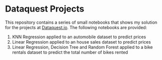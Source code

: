 # Dataquest Projects
This repository contains a series of small notebooks that shows my solution for the projects at [Dataquest.io](https://www.dataquest.io/). The following notebooks are provided:

1. KNN Regression applied to an automobile dataset to predict prices
2. Linear Regression applied to an house sales dataset to predict prices
3. Linear Regression, Decision Tree and Random Forest applied to a bike rentals dataset to predict the total number of bikes rented
